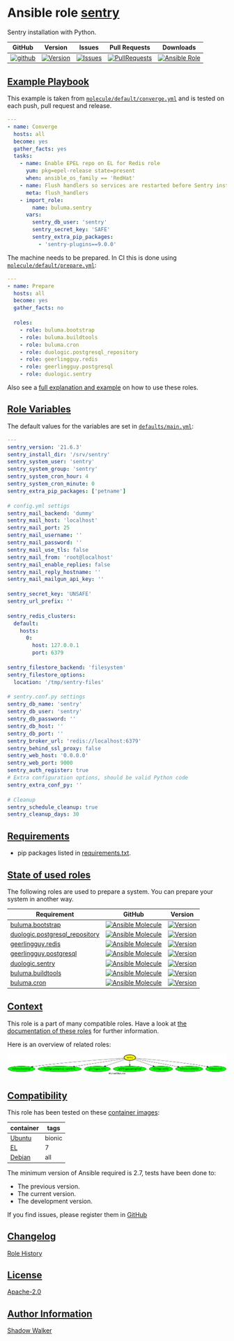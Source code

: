 # Ansible role [sentry](https://galaxy.ansible.com/ui/standalone/roles/buluma/sentry/documentation)

Sentry installation with Python.

|GitHub|Version|Issues|Pull Requests|Downloads|
|------|-------|------|-------------|---------|
|[![github](https://github.com/buluma/ansible-role-sentry/actions/workflows/molecule.yml/badge.svg)](https://github.com/buluma/ansible-role-sentry/actions/workflows/molecule.yml)|[![Version](https://img.shields.io/github/release/buluma/ansible-role-sentry.svg)](https://github.com/buluma/ansible-role-sentry/releases/)|[![Issues](https://img.shields.io/github/issues/buluma/ansible-role-sentry.svg)](https://github.com/buluma/ansible-role-sentry/issues/)|[![PullRequests](https://img.shields.io/github/issues-pr-closed-raw/buluma/ansible-role-sentry.svg)](https://github.com/buluma/ansible-role-sentry/pulls/)|[![Ansible Role](https://img.shields.io/ansible/role/d/buluma/sentry)](https://galaxy.ansible.com/ui/standalone/roles/buluma/sentry/documentation)|

## [Example Playbook](#example-playbook)

This example is taken from [`molecule/default/converge.yml`](https://github.com/buluma/ansible-role-sentry/blob/master/molecule/default/converge.yml) and is tested on each push, pull request and release.

```yaml
---
- name: Converge
  hosts: all
  become: yes
  gather_facts: yes
  tasks:
    - name: Enable EPEL repo on EL for Redis role
      yum: pkg=epel-release state=present
      when: ansible_os_family == 'RedHat'
    - name: Flush handlers so services are restarted before Sentry installation
      meta: flush_handlers
    - import_role:
        name: buluma.sentry
      vars:
        sentry_db_user: 'sentry'
        sentry_secret_key: 'SAFE'
        sentry_extra_pip_packages:
          - 'sentry-plugins==9.0.0'
```

The machine needs to be prepared. In CI this is done using [`molecule/default/prepare.yml`](https://github.com/buluma/ansible-role-sentry/blob/master/molecule/default/prepare.yml):

```yaml
---
- name: Prepare
  hosts: all
  become: yes
  gather_facts: no

  roles:
    - role: buluma.bootstrap
    - role: buluma.buildtools
    - role: buluma.cron
    - role: duologic.postgresql_repository
    - role: geerlingguy.redis
    - role: geerlingguy.postgresql
    - role: duologic.sentry
```

Also see a [full explanation and example](https://buluma.github.io/how-to-use-these-roles.html) on how to use these roles.

## [Role Variables](#role-variables)

The default values for the variables are set in [`defaults/main.yml`](https://github.com/buluma/ansible-role-sentry/blob/master/defaults/main.yml):

```yaml
---
sentry_version: '21.6.3'
sentry_install_dir: '/srv/sentry'
sentry_system_user: 'sentry'
sentry_system_group: 'sentry'
sentry_system_cron_hour: 4
sentry_system_cron_minute: 0
sentry_extra_pip_packages: ['petname']

# config.yml settigs
sentry_mail_backend: 'dummy'
sentry_mail_host: 'localhost'
sentry_mail_port: 25
sentry_mail_username: ''
sentry_mail_password: ''
sentry_mail_use_tls: false
sentry_mail_from: 'root@localhost'
sentry_mail_enable_replies: false
sentry_mail_reply_hostname: ''
sentry_mail_mailgun_api_key: ''

sentry_secret_key: 'UNSAFE'
sentry_url_prefix: ''

sentry_redis_clusters:
  default:
    hosts:
      0:
        host: 127.0.0.1
        port: 6379

sentry_filestore_backend: 'filesystem'
sentry_filestore_options:
  location: '/tmp/sentry-files'

# sentry.conf.py settings
sentry_db_name: 'sentry'
sentry_db_user: 'sentry'
sentry_db_password: ''
sentry_db_host: ''
sentry_db_port: ''
sentry_broker_url: 'redis://localhost:6379'
sentry_behind_ssl_proxy: false
sentry_web_host: '0.0.0.0'
sentry_web_port: 9000
sentry_auth_register: true
# Extra configuration options, should be valid Python code
sentry_extra_conf_py: ''

# Cleanup
sentry_schedule_cleanup: true
sentry_cleanup_days: 30
```

## [Requirements](#requirements)

- pip packages listed in [requirements.txt](https://github.com/buluma/ansible-role-sentry/blob/master/requirements.txt).

## [State of used roles](#state-of-used-roles)

The following roles are used to prepare a system. You can prepare your system in another way.

| Requirement | GitHub | Version |
|-------------|--------|--------|
|[buluma.bootstrap](https://galaxy.ansible.com/buluma/bootstrap)|[![Ansible Molecule](https://github.com/buluma/ansible-role-bootstrap/actions/workflows/molecule.yml/badge.svg)](https://github.com/buluma/ansible-role-bootstrap/actions/workflows/molecule.yml)|[![Version](https://img.shields.io/github/release/buluma/ansible-role-bootstrap.svg)](https://github.com/shadowwalker/ansible-role-bootstrap)|
|[duologic.postgresql_repository](https://galaxy.ansible.com/buluma/duologic.postgresql_repository)|[![Ansible Molecule](https://github.com/buluma/duologic.postgresql_repository/actions/workflows/molecule.yml/badge.svg)](https://github.com/buluma/duologic.postgresql_repository/actions/workflows/molecule.yml)|[![Version](https://img.shields.io/github/release/buluma/duologic.postgresql_repository.svg)](https://github.com/shadowwalker/duologic.postgresql_repository)|
|[geerlingguy.redis](https://galaxy.ansible.com/buluma/geerlingguy.redis)|[![Ansible Molecule](https://github.com/buluma/geerlingguy.redis/actions/workflows/molecule.yml/badge.svg)](https://github.com/buluma/geerlingguy.redis/actions/workflows/molecule.yml)|[![Version](https://img.shields.io/github/release/buluma/geerlingguy.redis.svg)](https://github.com/shadowwalker/geerlingguy.redis)|
|[geerlingguy.postgresql](https://galaxy.ansible.com/buluma/geerlingguy.postgresql)|[![Ansible Molecule](https://github.com/buluma/geerlingguy.postgresql/actions/workflows/molecule.yml/badge.svg)](https://github.com/buluma/geerlingguy.postgresql/actions/workflows/molecule.yml)|[![Version](https://img.shields.io/github/release/buluma/geerlingguy.postgresql.svg)](https://github.com/shadowwalker/geerlingguy.postgresql)|
|[duologic.sentry](https://galaxy.ansible.com/buluma/duologic.sentry)|[![Ansible Molecule](https://github.com/buluma/duologic.sentry/actions/workflows/molecule.yml/badge.svg)](https://github.com/buluma/duologic.sentry/actions/workflows/molecule.yml)|[![Version](https://img.shields.io/github/release/buluma/duologic.sentry.svg)](https://github.com/shadowwalker/duologic.sentry)|
|[buluma.buildtools](https://galaxy.ansible.com/buluma/buildtools)|[![Ansible Molecule](https://github.com/buluma/ansible-role-buildtools/actions/workflows/molecule.yml/badge.svg)](https://github.com/buluma/ansible-role-buildtools/actions/workflows/molecule.yml)|[![Version](https://img.shields.io/github/release/buluma/ansible-role-buildtools.svg)](https://github.com/shadowwalker/ansible-role-buildtools)|
|[buluma.cron](https://galaxy.ansible.com/buluma/cron)|[![Ansible Molecule](https://github.com/buluma/ansible-role-cron/actions/workflows/molecule.yml/badge.svg)](https://github.com/buluma/ansible-role-cron/actions/workflows/molecule.yml)|[![Version](https://img.shields.io/github/release/buluma/ansible-role-cron.svg)](https://github.com/shadowwalker/ansible-role-cron)|

## [Context](#context)

This role is a part of many compatible roles. Have a look at [the documentation of these roles](https://buluma.github.io/) for further information.

Here is an overview of related roles:

![dependencies](https://raw.githubusercontent.com/buluma/ansible-role-sentry/png/requirements.png "Dependencies")

## [Compatibility](#compatibility)

This role has been tested on these [container images](https://hub.docker.com/u/buluma):

|container|tags|
|---------|----|
|[Ubuntu](https://hub.docker.com/repository/docker/buluma/ubuntu/general)|bionic|
|[EL](https://hub.docker.com/repository/docker/buluma/enterpriselinux/general)|7|
|[Debian](https://hub.docker.com/repository/docker/buluma/debian/general)|all|

The minimum version of Ansible required is 2.7, tests have been done to:

- The previous version.
- The current version.
- The development version.

If you find issues, please register them in [GitHub](https://github.com/buluma/ansible-role-sentry/issues)

## [Changelog](#changelog)

[Role History](https://github.com/buluma/ansible-role-sentry/blob/master/CHANGELOG.md)

## [License](#license)

[Apache-2.0](https://github.com/buluma/ansible-role-sentry/blob/master/LICENSE)

## [Author Information](#author-information)

[Shadow Walker](https://buluma.github.io/)

